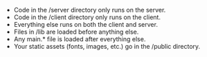 

- Code in the /server directory only runs on the server.
- Code in the /client directory only runs on the client.
- Everything else runs on both the client and server.
- Files in /lib are loaded before anything else.
- Any main.* file is loaded after everything else.
- Your static assets (fonts, images, etc.) go in the /public directory.
